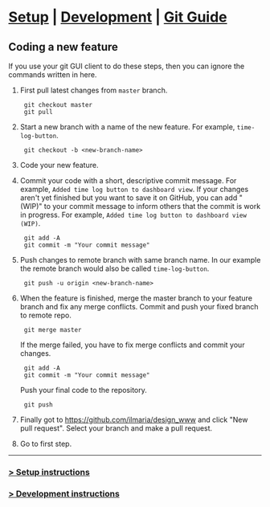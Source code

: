 # [Setup](../../) | [Development](README_DEV.md) | [Git Guide](README_GIT.md)

## Coding a new feature
If you use your git GUI client to do these steps, then you can ignore the commands written
in here. 

1. First pull latest changes from `master` branch.

        git checkout master
        git pull

2. Start a new branch with a name of the new feature. For example, `time-log-button`.

        git checkout -b <new-branch-name>

3. Code your new feature.

4. Commit your code with a short, descriptive commit message. For example,
`Added time log button to dashboard view`. If your changes aren't yet finished but you want to
save it on GitHub, you can add "(WIP)" to your commit message to inform others that the commit
is work in progress. For example, `Added time log button to dashboard view (WIP)`.

        git add -A
        git commit -m "Your commit message"

5. Push changes to remote branch with same branch name. In our example the remote
branch would also be called `time-log-button`.

        git push -u origin <new-branch-name>

6. When the feature is finished, merge the master branch to your feature branch and fix any
merge conflicts. Commit and push your fixed branch to remote repo.

        git merge master
    
   If the merge failed, you have to fix merge conflicts and commit your changes.

        git add -A
        git commit -m "Your commit message"

   Push your final code to the repository. 

        git push

7. Finally got to <https://github.com/ilmaria/design_www> and click "New pull request".
Select your branch and make a pull request.

8. Go to first step.

---

### [> Setup instructions](README.md)
### [> Development instructions](README_DEV.md)
